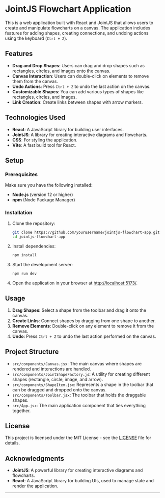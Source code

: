 # JointJS Flowchart Application

This is a web application built with React and JointJS that allows users to create and manipulate flowcharts on a canvas. The application includes features for adding shapes, creating connections, and undoing actions using the keyboard (`Ctrl + Z`).

## Features

- **Drag and Drop Shapes**: Users can drag and drop shapes such as rectangles, circles, and images onto the canvas.
- **Canvas Interaction**: Users can double-click on elements to remove them from the canvas.
- **Undo Actions**: Press `Ctrl + Z` to undo the last action on the canvas.
- **Customizable Shapes**: You can add various types of shapes like rectangles, circles, and images.
- **Link Creation**: Create links between shapes with arrow markers.

## Technologies Used

- **React**: A JavaScript library for building user interfaces.
- **JointJS**: A library for creating interactive diagrams and flowcharts.
- **CSS**: For styling the application.
- **Vite**: A fast build tool for React.

## Setup

### Prerequisites

Make sure you have the following installed:

- **Node.js** (version 12 or higher)
- **npm** (Node Package Manager)

### Installation

1. Clone the repository:

   ```bash
   git clone https://github.com/yourusername/jointjs-flowchart-app.git
   cd jointjs-flowchart-app
   ```

2. Install dependencies:

   ```bash
   npm install
   ```

3. Start the development server:

   ```bash
   npm run dev
   ```

4. Open the application in your browser at [http://localhost:5173/](http://localhost:5173/).

## Usage

1. **Drag Shapes**: Select a shape from the toolbar and drag it onto the canvas.
2. **Create Links**: Connect shapes by dragging from one shape to another.
3. **Remove Elements**: Double-click on any element to remove it from the canvas.
4. **Undo**: Press `Ctrl + Z` to undo the last action performed on the canvas.

## Project Structure

- `src/components/Canvas.jsx`: The main canvas where shapes are rendered and interactions are handled.
- `src/components/JointShapeFactory.js`: A utility for creating different shapes (rectangle, circle, image, and arrow).
- `src/components/ShapeItem.jsx`: Represents a shape in the toolbar that can be dragged and dropped onto the canvas.
- `src/components/Toolbar.jsx`: The toolbar that holds the draggable shapes.
- `src/App.jsx`: The main application component that ties everything together.

## License

This project is licensed under the MIT License - see the [LICENSE](LICENSE) file for details.

## Acknowledgments

- **JointJS**: A powerful library for creating interactive diagrams and flowcharts.
- **React**: A JavaScript library for building UIs, used to manage state and render the application.

---

